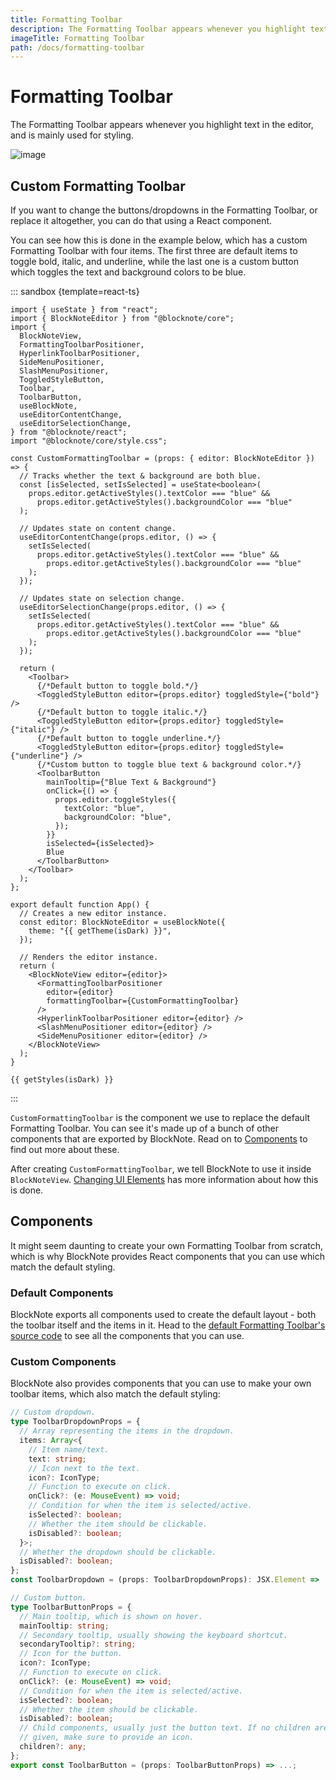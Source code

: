 ```yaml
---
title: Formatting Toolbar
description: The Formatting Toolbar appears whenever you highlight text in the editor, and is mainly used for styling.
imageTitle: Formatting Toolbar
path: /docs/formatting-toolbar
---
```


<script setup>
import { useData } from 'vitepress';
import { getTheme, getStyles } from "./demoUtils";

const { isDark } = useData();
</script>

# Formatting Toolbar

The Formatting Toolbar appears whenever you highlight text in the editor, and is mainly used for styling.

<img style="max-width:600px" :src="isDark ? '/img/screenshots/formatting_toolbar_dark.png' : '/img/screenshots/formatting_toolbar.png'" alt="image">

## Custom Formatting Toolbar

If you want to change the buttons/dropdowns in the Formatting Toolbar, or replace it altogether, you can do that using a React component.

You can see how this is done in the example below, which has a custom Formatting Toolbar with four items. The first three are default items to toggle bold, italic, and underline, while the last one is a custom button which toggles the text and background colors to be blue.

::: sandbox {template=react-ts}

```typescript-vue /App.tsx
import { useState } from "react";
import { BlockNoteEditor } from "@blocknote/core";
import {
  BlockNoteView,
  FormattingToolbarPositioner,
  HyperlinkToolbarPositioner,
  SideMenuPositioner,
  SlashMenuPositioner,
  ToggledStyleButton,
  Toolbar,
  ToolbarButton,
  useBlockNote,
  useEditorContentChange,
  useEditorSelectionChange,
} from "@blocknote/react";
import "@blocknote/core/style.css";

const CustomFormattingToolbar = (props: { editor: BlockNoteEditor }) => {
  // Tracks whether the text & background are both blue.
  const [isSelected, setIsSelected] = useState<boolean>(
    props.editor.getActiveStyles().textColor === "blue" &&
      props.editor.getActiveStyles().backgroundColor === "blue"
  );

  // Updates state on content change.
  useEditorContentChange(props.editor, () => {
    setIsSelected(
      props.editor.getActiveStyles().textColor === "blue" &&
        props.editor.getActiveStyles().backgroundColor === "blue"
    );
  });

  // Updates state on selection change.
  useEditorSelectionChange(props.editor, () => {
    setIsSelected(
      props.editor.getActiveStyles().textColor === "blue" &&
        props.editor.getActiveStyles().backgroundColor === "blue"
    );
  });

  return (
    <Toolbar>
      {/*Default button to toggle bold.*/}
      <ToggledStyleButton editor={props.editor} toggledStyle={"bold"} />
      {/*Default button to toggle italic.*/}
      <ToggledStyleButton editor={props.editor} toggledStyle={"italic"} />
      {/*Default button to toggle underline.*/}
      <ToggledStyleButton editor={props.editor} toggledStyle={"underline"} />
      {/*Custom button to toggle blue text & background color.*/}
      <ToolbarButton
        mainTooltip={"Blue Text & Background"}
        onClick={() => {
          props.editor.toggleStyles({
            textColor: "blue",
            backgroundColor: "blue",
          });
        }}
        isSelected={isSelected}>
        Blue
      </ToolbarButton>
    </Toolbar>
  );
};

export default function App() {
  // Creates a new editor instance.
  const editor: BlockNoteEditor = useBlockNote({
    theme: "{{ getTheme(isDark) }}",
  });

  // Renders the editor instance.
  return (
    <BlockNoteView editor={editor}>
      <FormattingToolbarPositioner
        editor={editor}
        formattingToolbar={CustomFormattingToolbar}
      />
      <HyperlinkToolbarPositioner editor={editor} />
      <SlashMenuPositioner editor={editor} />
      <SideMenuPositioner editor={editor} />
    </BlockNoteView>
  );
}
```

```css-vue /styles.css [hidden]
{{ getStyles(isDark) }}
```

:::

`CustomFormattingToolbar` is the component we use to replace the default Formatting Toolbar. You can see it's made up of a bunch of other components that are exported by BlockNote. Read on to [Components](/docs/formatting-toolbar#components) to find out more about these.

After creating `CustomFormattingToolbar`, we tell BlockNote to use it inside `BlockNoteView`. [Changing UI Elements](/docs/ui-elements) has more information about how this is done.

## Components

It might seem daunting to create your own Formatting Toolbar from scratch, which is why BlockNote provides React components that you can use which match the default styling.

### Default Components

BlockNote exports all components used to create the default layout - both the toolbar itself and the items in it. Head to the [default Formatting Toolbar's source code](https://github.com/TypeCellOS/BlockNote/blob/main/packages/react/src/FormattingToolbar/components/DefaultFormattingToolbar.tsx) to see all the components that you can use.

### Custom Components

BlockNote also provides components that you can use to make your own toolbar items, which also match the default styling:

```typescript
// Custom dropdown.
type ToolbarDropdownProps = {
  // Array representing the items in the dropdown.
  items: Array<{
    // Item name/text.
    text: string;
    // Icon next to the text.
    icon?: IconType;
    // Function to execute on click.
    onClick?: (e: MouseEvent) => void;
    // Condition for when the item is selected/active.
    isSelected?: boolean;
    // Whether the item should be clickable.
    isDisabled?: boolean;
  }>;
  // Whether the dropdown should be clickable.
  isDisabled?: boolean;
};
const ToolbarDropdown = (props: ToolbarDropdownProps): JSX.Element => ...;

// Custom button.
type ToolbarButtonProps = {
  // Main tooltip, which is shown on hover.
  mainTooltip: string;
  // Secondary tooltip, usually showing the keyboard shortcut.
  secondaryTooltip?: string;
  // Icon for the button.
  icon?: IconType;
  // Function to execute on click.
  onClick?: (e: MouseEvent) => void;
  // Condition for when the item is selected/active.
  isSelected?: boolean;
  // Whether the item should be clickable.
  isDisabled?: boolean;
  // Child components, usually just the button text. If no children are 
  // given, make sure to provide an icon.
  children?: any;
};
export const ToolbarButton = (props: ToolbarButtonProps) => ...;
```
